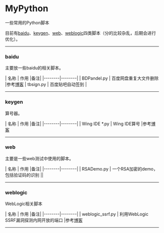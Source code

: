 # MyPython
一些常用的Python脚本

目前有[baidu](https://github.com/fupinglee/MyPython/tree/master/baidu)、[keygen](https://github.com/fupinglee/MyPython/tree/master/keygen)、[web](https://github.com/fupinglee/MyPython/tree/master/web)、[weblogic](https://github.com/fupinglee/MyPython/tree/master/weblogic)四类脚本（分的比较杂乱，后期会进行优化）。


* * *

### baidu
主要放一些baidu的相关脚本。

| 名称 | 作用 |备注|
|--------|--------|
|    BDPandel.py    |   百度网盘重复大文件删除     |参考[博客](http://fuping.site/2017/05/24/Clean-Duplicate-Files-OF-BaiDu-YunPan/)
|    tbsign.py    |   百度贴吧自动签到     |

- - -

### keygen

算号器。

| 名称 | 作用 |备注|
|--------|--------|
|    Wing IDE *.py    |   Wing IDE算号     |参考[博客](http://blog.csdn.net/liumaolincycle/article/details/47756351)

- - -


### web

主要是一些web测试中使用的脚本。

| 名称 | 作用 |备注|
|--------|--------|
|   RSADemo.py    |   一个RSA加密的demo，包括验证码的识别     ||

- - -


### weblogic

WebLogic相关脚本

| 名称 | 作用 |备注|
|--------|--------|
|    weblogic_ssrf.py    |   利用WebLogic SSRF漏洞探测内网开放的端口     |参考[博客](http://blog.csdn.net/chs007chs/article/details/52514888)

- - -